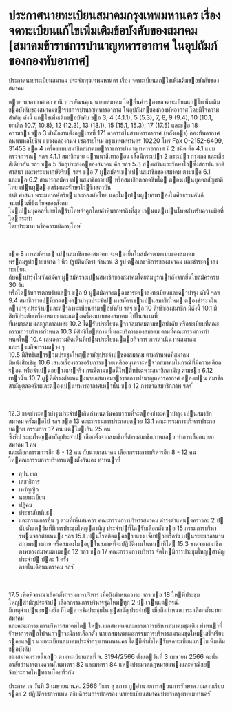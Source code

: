 
# ประกาศนายทะเบียนสมาคมกรุงเทพมหานคร เรื่อง จดทะเบียนแก้ไขเพิ่มเติมข้อบังคับของสมาคม [สมาคมข้าราชการบำนาญทหารอากาศ ในอุปถัมภ์ของกองทับอากาศ]
      
      

      
      

ประกาศนายทะเบียนสมาคม 
ประจํากรุงเทพมหานคร 
เรื่อง   จดทะเบียนแกไขเพิ่มเติมขอบังคับของสมาคม 
 
 
ดวย  พลอากาศเอก  ธานี  บวรพัฒนคุณ  นายกสมาคม  ไดยื่นคํารองขอจดทะเบียนแกไขเพิ่มเติม 
ขอบังคับของสมาคมขาราชการบํานาญทหารอากาศ  ในอุปถัมภของกองทัพอากาศ  โดยมีใจความสําคัญ  ดังนี้ 
 แกไขเพิ่มเติมขอบังคับ  ขอ  3,  4  (4.1.1),  5  (5.3),  7,  8,  9  (9.4),  10  (10.1,  
ยกเลิก    10.7,  10.8),  12  (12.3),  13  (13.1),  15  (15.1,  15.3),  17  (17.5)  และขอ  18   
ความวา 
ขอ   3 สํานักงานตั้งอยูเลขที่  171  อาคารสโมสรทหารอากาศ  (หลังเกา)  กองทัพอากาศ   
ถนนพหลโยธิน  แขวงคลองถนน  เขตสายไหม  กรุงเทพมหานคร  10220  โทร  Fax  0-2152-6499,  31453 
 ขอ   4 เครื่องแบบสมาชิกสมาคมขาราชการบํานาญทหารอากาศ  มี  2  ชนิด  คือ 
 4.1 แบบตรวจการณ 
ฯลฯ 
  4.1.1 สมาชิกชาย  ผาหนาสีเทาออน  เสื้อมีกระเปา     2  กระเปา  กางเกง 
และเสื้อ  สีเดียวกัน 
ฯลฯ 
ขอ   5 วัตถุประสงคของสมาคม  คือ 
ฯลฯ 
 5.3 สงเสริมและรักษาไวซึ่งสถาบัน  ชาติ  ศาสนา  และพระมหากษัตริย 
ฯลฯ 
ขอ   7 ผูสมัครเขาเปนสมาชิกของสมาคม  ตามขอ  6.1  และขอ    6.2  สามารถสมัคร 
เปนสมาชิกรายป  หรือสมาชิกตลอดชีพได  ตองเปนบุคคลสัญชาติไทย  เปนผูสงเสริมและรักษาไวซึ่งสถาบัน   
ชาติ  ศาสนา  พระมหากษัตริย  และกองทัพไทย  และไมเปนผูบกพรองในศีลธรรมอันดีจนเปนที่รังเกียจของสังคม   
ไมเปนบุคคลที่เคยไดรับโทษจําคุกโดยคําพิพากษาถึงที่สุด  เวนแตเปนโทษสําหรับความผิดที่ไดกระทํา   
โดยประมาท   หรือความผิดลหุโทษ 
้
 
่
 

ขอ 8 การสมัครเขาเปนสมาชิกของสมาคม  จะตองยื่นใบสมัครตามแบบของสมาคม   
พรอมรูปถายขนาด  1  นิ้ว  (รูปติดบัตร)  จํานวน  3  รูป  ตอเลขาธิการของสมาคม  และชําระคาลงทะเบียน   
กับคาบํารุงในวันสมัคร  ผูสมัครจะเปนสมาชิกของสมาคมโดยสมบูรณหลังจากยื่นใบสมัครครบ  30  วัน   
หรือไดรับการตอบรับแลว 
ขอ 9 ผูสมัครจะตองชําระคาลงทะเบียนและคาบํารุง  ดังนี้ 
ฯลฯ 
  9.4 สมาชิกรายปที่ขาดสงคาบํารุงประจําป  มาสมัครเขาเปนสมาชิกใหม  ตองชําระ 
เงินคาบํารุงประจําปและคาลงทะเบียนตามขอบังคับ 
ฯลฯ 
ขอ   10 สิทธิของสมาชิก  มีดังนี้ 
  10.1 มีสิทธิประดับเครื่องหมาย  และแตงเครื่องแบบของสมาคม  ไปในสถานที่   
ที่เหมาะสม  และถูกกาลเทศะ 
  10.2 ไดรับประโยชนจากสมาคมตามขอบังคับ  หรือระเบียบที่คณะกรรมการบริหารกําหนด 
   10.3 มีสิทธิใชสถานที่  และบริการของสมาคม  ตามที่คณะกรรมการกําหนดให 
  10.4 เสนอความคิดเห็นที่เปนประโยชนตอกิจการ  การดําเนินงานสมาคม   
และรวมกิจกรรมตาง ๆ   
  10.5 มีสิทธิเขารวมประชุมใหญสามัญประจําปของสมาคม  ตามกําหนดที่สมาคม   
มีหนังสือเชิญ 
  10.6 เสนอเรื่องราวขอรับการชวยเหลืออนุเคราะหจากสมาคมในกรณีที่มีความเดือดรอน 
หรือจําเปนอยางแทจริง  กรณีตามขอนี้ใหสิทธิเฉพาะสมาชิกสามัญ  ตามขอ  6.12  เทานั้น 
  10.7 ผูที่ดํารงตําแหนงนายกสมาคมขาราชการบํานาญทหารอากาศ  ตองเปน 
สมาชิกสามัญตลอดชีพและตองเปนทหารอากาศเทานั้น 
ขอ   12 การขาดสมาชิกภาพ 
ฯลฯ 
้
 
่
 

  12.3 ขาดชําระคาบํารุงประจําปเกินกําหนดวันครบรอบที่จะตองชําระคาบํารุง 
เปนสมาชิกสมาคม  ครั้งตอไป 
ฯลฯ 
ขอ   13 คณะกรรมการประกอบดวย 
  13.1 คณะกรรมการบริหารประกอบดวย  กรรมการ  17  คน  แตไมเกิน  25  คน   
ซึ่งที่ป ระชุมใหญสามัญประจําป  เลือกตั้งจากสมาชิกที่ดํารงสมาชิกภาพแลว  ทําการเลือกนายกสมาคม  1  คน   
และเลือกกรรมการอีก  8  -  12   คน  กับนายกสมาคม  เลือกกรรมการบริหารอีก  8  -  12   คน   
ใหคณะกรรมการบริหารแตงตั้งกันเอง  ทําหนาที่ 
   -  อุปนายก 
   -  เลขาธิการ 
   -  เหรัญญิก 
   -  นายทะเบียน 
   -  ปฏิคม 
   -  ประชาสัมพันธ 
   -  และกรรมการอื่น ๆ  ตามที่เห็นสมควร 
คณะกรรมการบริหารสมาคม  ดํารงตําแหนงคราวละ  2  ป  นับตั้งแตวันที่มีการประชุมใหญสามัญ 
ประจําปที่ไดรับเลือกตั้ง 
ขอ   15 กรรมการบริหารพนจากตําแหนง 
ฯลฯ 
  15.1 เปนโรคติดตอรายแรง  เจ็บปวยเรื้อรัง  เปนระยะเวลานานสภาพรางกาย 
หรือสมองไมอยูในสภาพที่จะปฏิบัติงานในหนาที่ได 
  15.3 ขาดจากสมาชิกภาพของสมาคมตามขอ  12 
ฯลฯ 
ขอ   17 คณะกรรมการบริหาร  จัดใหมีการประชุมใหญสามัญประจําป  ปละ  1  ครั้ง   
ภายในเดือนมกราคม 
ฯลฯ 
้
 
่
 

  17.5 เพื่อพิจารณาเลือกตั้งกรรมการบริหาร  เมื่อถึงกําหนดวาระ 
ฯลฯ 
ขอ   18 ใหที่ประชุมใหญสามัญประจําป  เลือกกรรมการบริหารชุดใหมทุก  2   ป  เวนแตกรณี   
มีเหตุจําเปนอยางยิ่ง  ที่ไมอาจจัดประชุมใหญสามัญประจําป  เมื่อถึงกําหนดวาระ  เลือกตั้งนายกสมาคม   
และคณะกรรมการบริหารสมาคมได  ใหนายกสมาคมและกรรมการบริหารสมาคมชุดเดิม  ทําหนาที่ 
รักษาการตอไปจนกวาจะมีการเลือกตั้ง  นายกสมาคมและกรรมการบริหารสมาคมชุดใหมเสร็จเรียบรอยแลว 
 นายทะเบียนสมาคมประจํากรุงเทพมหานคร  ไดมีคําสั่งใหรับจดทะเบียนแกไขเพิ่มเติมขอบังคับ   
ของสมาคมรายนี้แลว  ตามทะเบียนเลขที่  จ.  3194/2566  ตั้งแตวันที่  3  เมษายน     2566 
ฉะนั้น  อาศัยอํานาจตามความในมาตรา  82  และมาตรา  84  แหงประมวลกฎหมายแพงและพาณิชย   
จึงประกาศใหทราบโดยทั่วกัน 
 
ประกาศ  ณ  วันที่  3  เมษายน  พ.ศ.  2566 
วิธาร  สุ  ขการ 
ผูอํานวยการสวนการรักษาความสงบเรียบรอย  2  ปฏิบัติราชการแทน 
อธิบดีกรมการปกครอง 
นายทะเบียนสมาคมประจํากรุงเทพมหานคร 
้
 
่
 